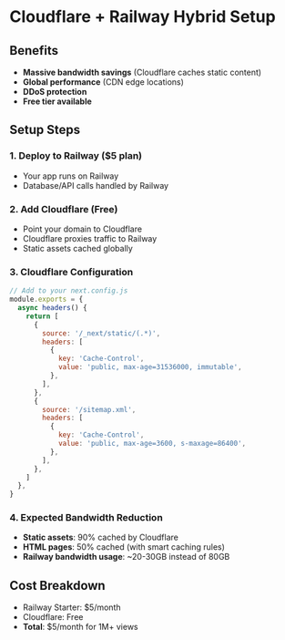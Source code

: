 # Cloudflare + Railway Hybrid Setup

## Benefits
- **Massive bandwidth savings** (Cloudflare caches static content)
- **Global performance** (CDN edge locations)
- **DDoS protection**
- **Free tier available**

## Setup Steps

### 1. Deploy to Railway ($5 plan)
- Your app runs on Railway
- Database/API calls handled by Railway

### 2. Add Cloudflare (Free)
- Point your domain to Cloudflare
- Cloudflare proxies traffic to Railway
- Static assets cached globally

### 3. Cloudflare Configuration
```javascript
// Add to your next.config.js
module.exports = {
  async headers() {
    return [
      {
        source: '/_next/static/(.*)',
        headers: [
          {
            key: 'Cache-Control',
            value: 'public, max-age=31536000, immutable',
          },
        ],
      },
      {
        source: '/sitemap.xml',
        headers: [
          {
            key: 'Cache-Control',
            value: 'public, max-age=3600, s-maxage=86400',
          },
        ],
      },
    ]
  },
}
```

### 4. Expected Bandwidth Reduction
- **Static assets**: 90% cached by Cloudflare
- **HTML pages**: 50% cached (with smart caching rules)
- **Railway bandwidth usage**: ~20-30GB instead of 80GB

## Cost Breakdown
- Railway Starter: $5/month
- Cloudflare: Free
- **Total**: $5/month for 1M+ views